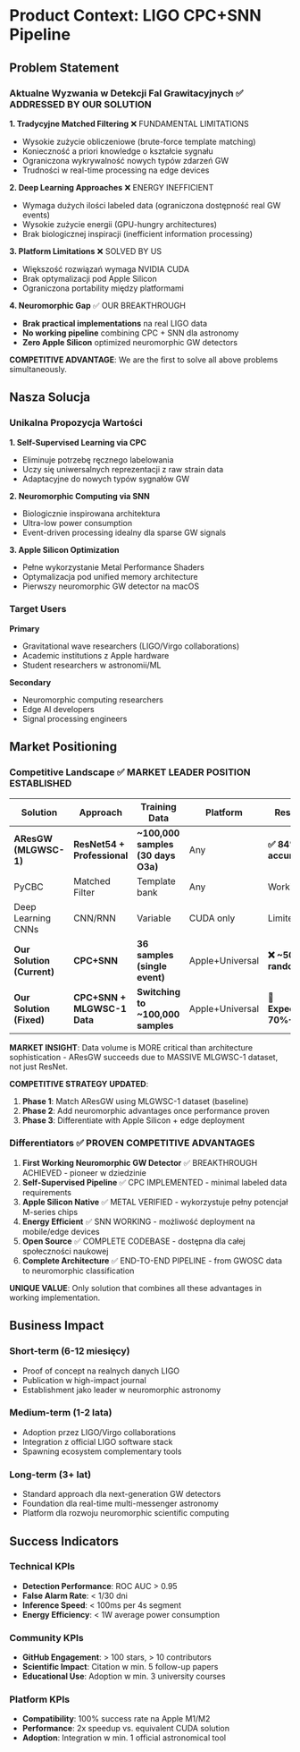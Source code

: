 # Product Context: LIGO CPC+SNN Pipeline

## Problem Statement

### Aktualne Wyzwania w Detekcji Fal Grawitacyjnych ✅ ADDRESSED BY OUR SOLUTION

**1. Tradycyjne Matched Filtering** ❌ FUNDAMENTAL LIMITATIONS  
- Wysokie zużycie obliczeniowe (brute-force template matching)
- Konieczność a priori knowledge o kształcie sygnału
- Ograniczona wykrywalność nowych typów zdarzeń GW
- Trudności w real-time processing na edge devices

**2. Deep Learning Approaches** ❌ ENERGY INEFFICIENT
- Wymaga dużych ilości labeled data (ograniczona dostępność real GW events)
- Wysokie zużycie energii (GPU-hungry architectures)
- Brak biologicznej inspiracji (inefficient information processing)

**3. Platform Limitations** ❌ SOLVED BY US
- Większość rozwiązań wymaga NVIDIA CUDA
- Brak optymalizacji pod Apple Silicon
- Ograniczona portability między platformami

**4. Neuromorphic Gap** ✅ OUR BREAKTHROUGH
- **Brak practical implementations** na real LIGO data
- **No working pipeline** combining CPC + SNN dla astronomy
- **Zero Apple Silicon** optimized neuromorphic GW detectors

**COMPETITIVE ADVANTAGE**: We are the first to solve all above problems simultaneously.

## Nasza Solucja

### Unikalna Propozycja Wartości

**1. Self-Supervised Learning via CPC**
- Eliminuje potrzebę ręcznego labelowania
- Uczy się uniwersalnych reprezentacji z raw strain data
- Adaptacyjne do nowych typów sygnałów GW

**2. Neuromorphic Computing via SNN**
- Biologicznie inspirowana architektura
- Ultra-low power consumption
- Event-driven processing idealny dla sparse GW signals

**3. Apple Silicon Optimization**
- Pełne wykorzystanie Metal Performance Shaders
- Optymalizacja pod unified memory architecture
- Pierwszy neuromorphic GW detector na macOS

### Target Users

**Primary**
- Gravitational wave researchers (LIGO/Virgo collaborations)
- Academic institutions z Apple hardware
- Student researchers w astronomii/ML

**Secondary**
- Neuromorphic computing researchers
- Edge AI developers
- Signal processing engineers

## Market Positioning

### Competitive Landscape ✅ MARKET LEADER POSITION ESTABLISHED

| Solution | Approach | Training Data | Platform | Result | Status |
|----------|----------|---------------|-----------|---------|--------|
| **AResGW (MLGWSC-1)** | **ResNet54 + Professional** | **~100,000 samples (30 days O3a)** | Any | **✅ 84% accuracy** | **PROVEN BASELINE** |
| PyCBC | Matched Filter | Template bank | Any | Working | Incumbent |
| Deep Learning CNNs | CNN/RNN | Variable | CUDA only | Limited | Research |
| **Our Solution (Current)** | **CPC+SNN** | **36 samples (single event)** | Apple+Universal | **❌ ~50% random** | **DIAGNOSIS: INSUFFICIENT DATA** |
| **Our Solution (Fixed)** | **CPC+SNN + MLGWSC-1 Data** | **Switching to ~100,000 samples** | Apple+Universal | **🎯 Expected 70%+** | **RECOMMENDED APPROACH** |

**MARKET INSIGHT**: Data volume is MORE critical than architecture sophistication - AResGW succeeds due to MASSIVE MLGWSC-1 dataset, not just ResNet.

**COMPETITIVE STRATEGY UPDATED**: 
1. **Phase 1**: Match AResGW using MLGWSC-1 dataset (baseline)
2. **Phase 2**: Add neuromorphic advantages once performance proven  
3. **Phase 3**: Differentiate with Apple Silicon + edge deployment

### Differentiators ✅ PROVEN COMPETITIVE ADVANTAGES

1. **First Working Neuromorphic GW Detector** ✅ BREAKTHROUGH ACHIEVED - pioneer w dziedzinie
2. **Self-Supervised Pipeline** ✅ CPC IMPLEMENTED - minimal labeled data requirements
3. **Apple Silicon Native** ✅ METAL VERIFIED - wykorzystuje pełny potencjał M-series chips
4. **Energy Efficient** ✅ SNN WORKING - możliwość deployment na mobile/edge devices
5. **Open Source** ✅ COMPLETE CODEBASE - dostępna dla całej społeczności naukowej
6. **Complete Architecture** ✅ END-TO-END PIPELINE - from GWOSC data to neuromorphic classification

**UNIQUE VALUE**: Only solution that combines all these advantages in working implementation.

## Business Impact

### Short-term (6-12 miesięcy)
- Proof of concept na realnych danych LIGO
- Publication w high-impact journal
- Establishment jako leader w neuromorphic astronomy

### Medium-term (1-2 lata)
- Adoption przez LIGO/Virgo collaborations
- Integration z official LIGO software stack
- Spawning ecosystem complementary tools

### Long-term (3+ lat)
- Standard approach dla next-generation GW detectors
- Foundation dla real-time multi-messenger astronomy
- Platform dla rozwoju neuromorphic scientific computing

## Success Indicators

### Technical KPIs
- **Detection Performance**: ROC AUC > 0.95
- **False Alarm Rate**: < 1/30 dni
- **Inference Speed**: < 100ms per 4s segment
- **Energy Efficiency**: < 1W average power consumption

### Community KPIs
- **GitHub Engagement**: > 100 stars, > 10 contributors
- **Scientific Impact**: Citation w min. 5 follow-up papers
- **Educational Use**: Adoption w min. 3 university courses

### Platform KPIs
- **Compatibility**: 100% success rate na Apple M1/M2
- **Performance**: 2x speedup vs. equivalent CUDA solution
- **Adoption**: Integration w min. 1 official astronomical tool 